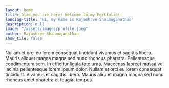 ```yaml
---
layout: home
title: Glad you are here! Welcome to my Portfolio!!
landing-title: 'Hi, my name is Rajashree Shanmuganathan'
description: null
image: "/assets/images/profile.jpeg"
author: Rajashree Shanmuganathan
show_tile: false
---
```


Nullam et orci eu lorem consequat tincidunt vivamus et sagittis libero. Mauris aliquet magna magna sed nunc rhoncus pharetra. Pellentesque condimentum sem. In efficitur ligula tate urna. Maecenas laoreet massa vel lacinia pellentesque lorem ipsum dolor. Nullam et orci eu lorem consequat tincidunt. Vivamus et sagittis libero. Mauris aliquet magna magna sed nunc rhoncus amet pharetra et feugiat tempus.
